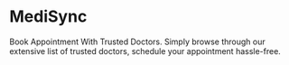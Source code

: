 # MediSync
Book Appointment With Trusted Doctors. Simply browse through our extensive list of trusted doctors, schedule your appointment hassle-free.

